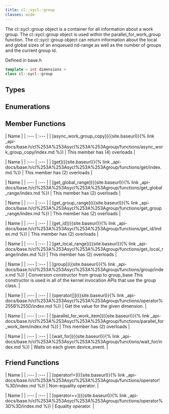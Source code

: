 ```yaml
---
title: cl::sycl::group
classes: wide
---
```



The cl::sycl::group object is a container for all information about a work group. The cl::sycl::group object is used within the parallel_for_work_group function. The cl::sycl::group object can return information about the local and global sizes of an enqueued nd-range as well as the number of groups and the current group id. 

Defined in base.h

```cpp
template < int dimensions >
class cl::sycl::group
```

## Types

## Enumerations

## Member Functions

  | Name |
| :--- | :--- |
| [async\_work\_group\_copy]({{site.baseurl}}{% link _api-docs/base.h/cl%253A%253Asycl%253A%253Agroup/functions/async_work_group_copy/index.md %}) | This member has (4) overloads |

  | Name |
| :--- | :--- |
| [get]({{site.baseurl}}{% link _api-docs/base.h/cl%253A%253Asycl%253A%253Agroup/functions/get/index.md %}) | This member has (2) overloads |

  | Name |
| :--- | :--- |
| [get\_global\_range]({{site.baseurl}}{% link _api-docs/base.h/cl%253A%253Asycl%253A%253Agroup/functions/get_global_range/index.md %}) | This member has (2) overloads |

  | Name |
| :--- | :--- |
| [get\_group\_range]({{site.baseurl}}{% link _api-docs/base.h/cl%253A%253Asycl%253A%253Agroup/functions/get_group_range/index.md %}) | This member has (2) overloads |

  | Name |
| :--- | :--- |
| [get\_id]({{site.baseurl}}{% link _api-docs/base.h/cl%253A%253Asycl%253A%253Agroup/functions/get_id/index.md %}) | This member has (2) overloads |

  | Name |
| :--- | :--- |
| [get\_local\_range]({{site.baseurl}}{% link _api-docs/base.h/cl%253A%253Asycl%253A%253Agroup/functions/get_local_range/index.md %}) | This member has (2) overloads |

  | Name |
| :--- | :--- |
| [group]({{site.baseurl}}{% link _api-docs/base.h/cl%253A%253Asycl%253A%253Agroup/functions/group/index.md %}) | Conversion constructor from group<dimensions> to group_base This constructor is used in all of the kernel invocation APIs that use the group class.  |

  | Name |
| :--- | :--- |
| [operator[]]({{site.baseurl}}{% link _api-docs/base.h/cl%253A%253Asycl%253A%253Agroup/functions/operator%255B%255D/index.md %}) | Get the value for the given dimension.  |

  | Name |
| :--- | :--- |
| [parallel\_for\_work\_item]({{site.baseurl}}{% link _api-docs/base.h/cl%253A%253Asycl%253A%253Agroup/functions/parallel_for_work_item/index.md %}) | This member has (2) overloads |

  | Name |
| :--- | :--- |
| [wait\_for]({{site.baseurl}}{% link _api-docs/base.h/cl%253A%253Asycl%253A%253Agroup/functions/wait_for/index.md %}) | Waits on each given device_event.  |


## Friend Functions

  | Name |
| :--- | :--- |
| [operator!=]({{site.baseurl}}{% link _api-docs/base.h/cl%253A%253Asycl%253A%253Agroup/functions/operator!%3D/index.md %}) | Non-equality operator.  |

  | Name |
| :--- | :--- |
| [operator==]({{site.baseurl}}{% link _api-docs/base.h/cl%253A%253Asycl%253A%253Agroup/functions/operator%3D%3D/index.md %}) | Equality operator.  |

